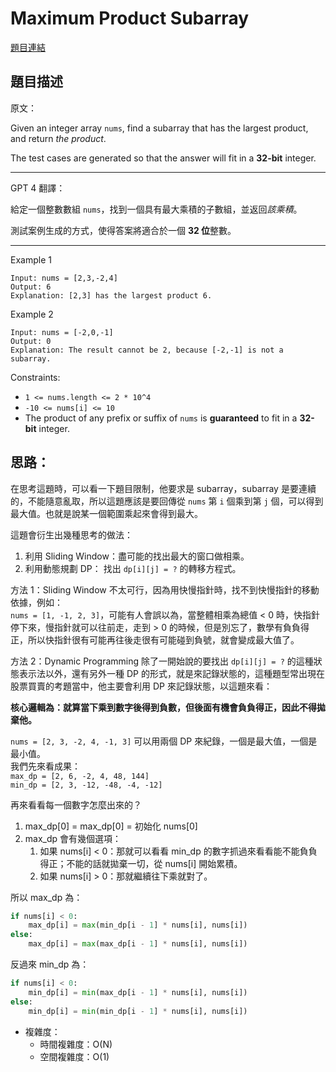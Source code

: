 # Maximum Product Subarray

[題目連結](https://leetcode.com/problems/maximum-product-subarray/description/)

## 題目描述
原文：
  
Given an integer array `nums`, find a subarray that has the largest product, and return *the product*.

The test cases are generated so that the answer will fit in a **32-bit** integer.

----

GPT 4 翻譯：

給定一個整數數組 `nums`，找到一個具有最大乘積的子數組，並返回*該乘積*。

測試案例生成的方式，使得答案將適合於一個 **32 位**整數。

----

Example 1
```
Input: nums = [2,3,-2,4]
Output: 6
Explanation: [2,3] has the largest product 6.
```

Example 2
```
Input: nums = [-2,0,-1]
Output: 0
Explanation: The result cannot be 2, because [-2,-1] is not a subarray.
```


Constraints:
* `1 <= nums.length <= 2 * 10^4`
* `-10 <= nums[i] <= 10`
* The product of any prefix or suffix of `nums` is **guaranteed** to fit in a **32-bit** integer.


## 思路：

在思考這題時，可以看一下題目限制，他要求是 subarray，subarray 是要連續的，不能隨意亂取，所以這題應該是要回傳從 `nums` 第 `i` 個乘到第 `j` 個，可以得到最大值。也就是說某一個範圍乘起來會得到最大。

這題會衍生出幾種思考的做法：
1. 利用 Sliding Window：盡可能的找出最大的窗口做相乘。
2. 利用動態規劃 DP： 找出 `dp[i][j] = ?` 的轉移方程式。
  
方法 1：Sliding Window
不太可行，因為用快慢指針時，找不到快慢指針的移動依據，例如：  
`nums = [1, -1, 2, 3]`，可能有人會誤以為，當整體相乘為總值 < 0 時，快指針停下來，慢指針就可以往前走，走到 > 0 的時候，但是別忘了，數學有負負得正，所以快指針很有可能再往後走很有可能碰到負號，就會變成最大值了。  

方法 2：Dynamic Programming
除了一開始說的要找出 `dp[i][j] = ?` 的這種狀態表示法以外，還有另外一種 DP 的形式，就是來記錄狀態的，這種題型常出現在股票買賣的考題當中，他主要會利用 DP 來記錄狀態，以這題來看：  
 
**核心邏輯為：就算當下乘到數字後得到負數，但後面有機會負負得正，因此不得拋棄他。**
  
`nums = [2, 3, -2, 4, -1, 3]` 可以用兩個 DP 來紀錄，一個是最大值，一個是最小值。  
我們先來看成果：  
`max_dp = [2, 6, -2, 4, 48, 144]`  
`min_dp = [2, 3, -12, -48, -4, -12]`  

再來看看每一個數字怎麼出來的？  
1. max_dp[0] = max_dp[0] = 初始化 nums[0]
2. max_dp 會有幾個選項：
   1. 如果 nums[i] < 0：那就可以看看 min_dp 的數字抓過來看看能不能負負得正；不能的話就拋棄一切，從 nums[i] 開始累積。
   2. 如果 nums[i] > 0：那就繼續往下乘就對了。

所以 max_dp 為：  
```python
if nums[i] < 0:
    max_dp[i] = max(min_dp[i - 1] * nums[i], nums[i])
else:
    max_dp[i] = max(max_dp[i - 1] * nums[i], nums[i])
```

反過來 min_dp 為：  
```python
if nums[i] < 0:
    min_dp[i] = min(max_dp[i - 1] * nums[i], nums[i])
else:
    min_dp[i] = min(min_dp[i - 1] * nums[i], nums[i])
```

* 複雜度：
  * 時間複雜度：O(N)
  * 空間複雜度：O(1)

